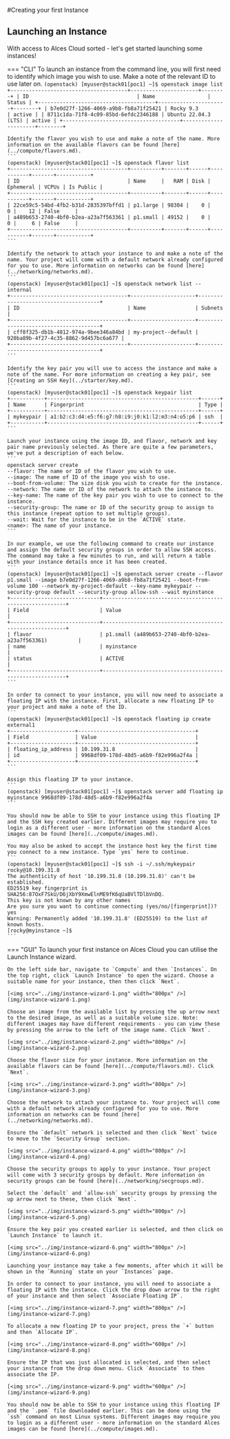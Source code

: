 #Creating your first Instance
## Launching an Instance

With access to Alces Cloud sorted - let's get started launching some instances!

=== "CLI"
    To launch an instance from the command line, you will first need to identify which image you wish to use. Make a note of the relevant ID to use later on.
    ```
    (openstack) [myuser@stack01[poc1] ~]$ openstack image list
    +--------------------------------------+----------------------+--------+
    | ID                                   | Name                 | Status |
    +--------------------------------------+----------------------+--------+
    | b7e0d27f-1266-4069-a9b8-fb8a71f25421 | Rocky 9.3            | active |
    | 8711c1da-71f8-4c09-85bd-6efdc2346188 | Ubuntu 22.04.3 (LTS) | active |
    +--------------------------------------+----------------------+--------+
    ```

    Identify the flavor you wish to use and make a note of the name. More information on the available flavors can be found [here](../compute/flavors.md).
    ```
    (openstack) [myuser@stack01[poc1] ~]$ openstack flavor list
    +--------------------------------------+----------+-------+------+-----------+-------+-----------+
    | ID                                   | Name     |   RAM | Disk | Ephemeral | VCPUs | Is Public |
    +--------------------------------------+----------+-------+------+-----------+-------+-----------+
    | 22ce59c5-54bd-4fb2-b31d-2835397bffd1 | p1.large | 98304 |    0 |         0 |    12 | False     |
    | a489b653-2740-4bf0-b2ea-a23a7f563361 | p1.small | 49152 |    0 |         0 |     6 | False     |
    +--------------------------------------+----------+-------+------+-----------+-------+-----------+
    ```

    Identify the network to attach your instance to and make a note of the name. Your project will come with a default network already configured for you to use. More information on networks can be found [here](../networking/networks.md).
    ```
    (openstack) [myuser@stack01[poc1] ~]$ openstack network list --internal
    +--------------------------------------+---------------------+--------------------------------------+
    | ID                                   | Name                | Subnets                              |
    +--------------------------------------+---------------------+--------------------------------------+
    | cff8f325-db1b-4812-974a-9bee346a84bd | my-project--default | 920ba89b-4f27-4c35-8862-9d457bc6a677 |
    +--------------------------------------+---------------------+--------------------------------------+
    ```

    Identify the key pair you will use to access the instance and make a note of the name. For more information on creating a key pair, see  [Creating an SSH Key](../starter/key.md).
    ```
    (openstack) [myuser@stack01[poc1] ~]$ openstack keypair list
    +-----------+-------------------------------------------------+------+
    | Name      | Fingerprint                                     | Type |
    +-----------+-------------------------------------------------+------+
    | mykeypair | a1:b2:c3:d4:e5:f6:g7:h8:i9:j0:k1:l2:m3:n4:o5:p6 | ssh  |
    +-----------+-------------------------------------------------+------+
    ```

    Launch your instance using the image ID, and flavor, network and key pair name previously selected. As there are quite a few parameters, we've put a description of each below.
    ```
    openstack server create
    --flavor: The name or ID of the flavor you wish to use.
    --image: The name of ID of the image you wish to use.
    --boot-from-volume: The size disk you wish to create for the instance.
    --network: The name or ID of the network to attach the instance to.
    --key-name: The name of the key pair you wish to use to connect to the instance.
    --security-group: The name or ID of the security group to assign to this instance (repeat option to set multiple groups).
    --wait: Wait for the instance to be in the `ACTIVE` state.
    <name>: The name of your instance.
    ```

    In our example, we use the following command to create our instance and assign the default security groups in order to allow SSH access. The command may take a few minutes to run, and will return a table with your instance details once it has been created.
    ```
    (openstack) [myuser@stack01[poc1] ~]$ openstack server create --flavor p1.small --image b7e0d27f-1266-4069-a9b8-fb8a71f25421 --boot-from-volume 100 --network my-project-default --key-name mykeypair --security-group default --security-group allow-ssh --wait myinstance
    +-----------------------------+----------------------------------------------------------+
    | Field                       | Value                                                    |
    +-----------------------------+----------------------------------------------------------+
    | flavor                      | p1.small (a489b653-2740-4bf0-b2ea-a23a7f563361)          |
    | name                        | myinstance                                               |
    | status                      | ACTIVE                                                   |
    +-----------------------------+----------------------------------------------------------+
    ```

    In order to connect to your instance, you will now need to associate a floating IP with the instance. First, allocate a new floating IP to your project and make a note of the ID.
    ```
    (openstack) [myuser@stack01[poc1] ~]$ openstack floating ip create external1
    +---------------------+--------------------------------------+
    | Field               | Value                                |
    +---------------------+--------------------------------------+
    | floating_ip_address | 10.199.31.8                          |
    | id                  | 9968df09-178d-48d5-a6b9-f82e996a2f4a |
    +---------------------+--------------------------------------+
    ```

    Assign this floating IP to your instance.
    ```
    (openstack) [myuser@stack01[poc1] ~]$ openstack server add floating ip myinstance 9968df09-178d-48d5-a6b9-f82e996a2f4a
    ```

    You should now be able to SSH to your instance using this floating IP and the SSH key created earlier. Different images may require you to login as a different user - more information on the standard Alces images can be found [here](../compute/images.md).

    You may also be asked to accept the instance host key the first time you connect to a new instance. Type `yes` here to continue.
    ```
    (openstack) [myuser@stack01[poc1] ~]$ ssh -i ~/.ssh/mykeypair rocky@10.199.31.8
    The authenticity of host '10.199.31.8 (10.199.31.8)' can't be established.
    ED25519 key fingerprint is SHA256:87OxF7SkU/D6jXbY9XmwElnME9fK6qUaBVlTDlbVnDQ.
    This key is not known by any other names
    Are you sure you want to continue connecting (yes/no/[fingerprint])? yes
    Warning: Permanently added '10.199.31.8' (ED25519) to the list of known hosts.
    [rocky@myinstance ~]$
    ```

=== "GUI"
    To launch your first instance on Alces Cloud you can utilise the Launch Instance wizard.

    On the left side bar, navigate to `Compute` and then `Instances`. On the top right, click `Launch Instance` to open the wizard. Choose a suitable name for your instance, then then click `Next`.

    [<img src="../img/instance-wizard-1.png" width="800px" />](img/instance-wizard-1.png)

    Choose an image from the available list by pressing the up arrow next to the desired image, as well as a suitable volume size. Note: different images may have different requirements - you can view these by pressing the arrow to the left of the image name. Click `Next`.

    [<img src="../img/instance-wizard-2.png" width="800px" />](img/instance-wizard-2.png)

    Choose the flavor size for your instance. More information on the available flavors can be found [here](../compute/flavors.md). Click `Next`.

    [<img src="../img/instance-wizard-3.png" width="800px" />](img/instance-wizard-3.png)

    Choose the network to attach your instance to. Your project will come with a default network already configured for you to use. More information on networks can be found [here](../networking/networks.md).

    Ensure the `default` network is selected and then click `Next` twice to move to the `Security Group` section.

    [<img src="../img/instance-wizard-4.png" width="800px" />](img/instance-wizard-4.png)

    Choose the security groups to apply to your instance. Your project will come with 3 security groups by default. More information on security groups can be found [here](../networking/secgroups.md).

    Select the `default` and `allow-ssh` security groups by pressing the up arrow next to these, then click `Next`.

    [<img src="../img/instance-wizard-5.png" width="800px" />](img/instance-wizard-5.png)

    Ensure the key pair you created earlier is selected, and then click on `Launch Instance` to launch it.

    [<img src="../img/instance-wizard-6.png" width="800px" />](img/instance-wizard-6.png)

    Launching your instance may take a few moments, after which it will be shown in the `Running` state on your `Instances` page.

    In order to connect to your instance, you will need to associate a floating IP with the instance. Click the drop down arrow to the right of your instance and then select `Associate Floating IP`.

    [<img src="../img/instance-wizard-7.png" width="800px" />](img/instance-wizard-7.png)

    To allocate a new floating IP to your project, press the `+` button and then `Allocate IP`.

    [<img src="../img/instance-wizard-8.png" width="600px" />](img/instance-wizard-8.png)

    Ensure the IP that was just allocated is selected, and then select your instance from the drop down menu. Click `Associate` to then associate the IP.

    [<img src="../img/instance-wizard-9.png" width="600px" />](img/instance-wizard-9.png)

    You should now be able to SSH to your instance using this floating IP and the `.pem` file downloaded earlier. This can be done using the `ssh` command on most Linux systems. Different images may require you to login as a different user - more information on the standard Alces images can be found [here](../compute/images.md).
